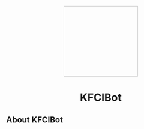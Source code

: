 <p align="center"><img height="188" width="198" ></p>
<h1 align="center">KFCIBot</h1>

## About KFCIBot



#
